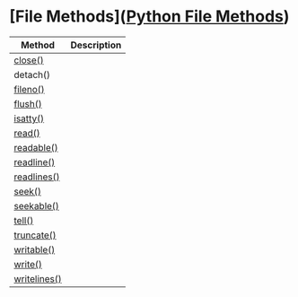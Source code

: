 # [File Methods]([Python File Methods](https://www.w3schools.com/python/python_ref_file.asp))

| Method                                                                 | Description |
| ---------------------------------------------------------------------- | ----------- |
| [close()](https://www.w3schools.com/python/ref_file_close.asp)         |             |
| detach()                                                               |             |
| [fileno()](https://www.w3schools.com/python/ref_file_fileno.asp)       |             |
| [flush()](https://www.w3schools.com/python/ref_file_flush.asp)         |             |
| [isatty()](https://www.w3schools.com/python/ref_file_isatty.asp)       |             |
| [read()](https://www.w3schools.com/python/ref_file_read.asp)           |             |
| [readable()](https://www.w3schools.com/python/ref_file_readable.asp)   |             |
| [readline()](https://www.w3schools.com/python/ref_file_readline.asp)   |             |
| [readlines()](https://www.w3schools.com/python/ref_file_readlines.asp) |             |
| [seek()](https://www.w3schools.com/python/ref_file_seek.asp)           |             |
| [seekable()](https://www.w3schools.com/python/ref_file_seekable.asp)   |             |
| [tell()](https://www.w3schools.com/python/ref_file_tell.asp)           |             |
| [truncate()](https://www.w3schools.com/python/ref_file_truncate.asp)   |             |
| [writable()](https://www.w3schools.com/python/ref_file_writable.asp)   |             |
| [write()](https://www.w3schools.com/python/ref_file_write.asp)         |             |
| [writelines()]()                                                       |             |
